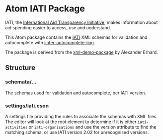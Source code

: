 # Atom IATI Package

IATI, the [International Aid Transparency Initiative](http://aidtransparency.net/), makes information about aid spending easier to access,
use and understand.

This Atom package contains the [IATI](http://iatistandard.org) XML schemas for validation and autocomplete with [linter-autocomplete-jing](https://github.com/aerhard/linter-autocomplete-jing).

The package is derived from the [xml-demo-package](https://github.com/aerhard/xml-demo-package) by Alexander Erhard.

## Structure

### schemata/...

The schemas used for validation and autocomplete, per IATI version.

### settings/iati.cson

A settings file providing the rules to associate the schemas with XML files.
The editor will look at the root element to determine if it is either
`iati-activities` or `iati-organisations` and use the version attribute to
find the matching schema, or use IATI version 2.02 for unrecognised versions.
